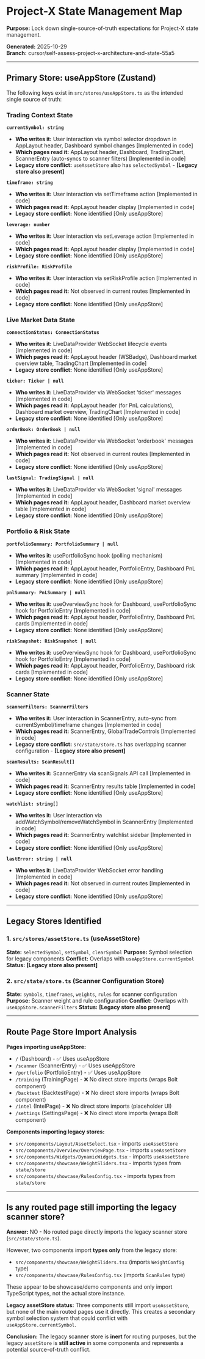 # Project-X State Management Map

**Purpose:** Lock down single-source-of-truth expectations for Project-X state management.

**Generated:** 2025-10-29  
**Branch:** cursor/self-assess-project-x-architecture-and-state-55a5

---

## Primary Store: useAppStore (Zustand)

The following keys exist in `src/stores/useAppStore.ts` as the intended single source of truth:

### Trading Context State

**`currentSymbol: string`**
- **Who writes it:** User interaction via symbol selector dropdown in AppLayout header, Dashboard symbol changes [Implemented in code]
- **Which pages read it:** AppLayout header, Dashboard, TradingChart, ScannerEntry (auto-syncs to scanner filters) [Implemented in code]
- **Legacy store conflict:** `useAssetStore` also has `selectedSymbol` - **[Legacy store also present]**

**`timeframe: string`**
- **Who writes it:** User interaction via setTimeframe action [Implemented in code]
- **Which pages read it:** AppLayout header display [Implemented in code]
- **Legacy store conflict:** None identified [Only useAppStore]

**`leverage: number`**
- **Who writes it:** User interaction via setLeverage action [Implemented in code]
- **Which pages read it:** AppLayout header display [Implemented in code]
- **Legacy store conflict:** None identified [Only useAppStore]

**`riskProfile: RiskProfile`**
- **Who writes it:** User interaction via setRiskProfile action [Implemented in code]
- **Which pages read it:** Not observed in current routes [Implemented in code]
- **Legacy store conflict:** None identified [Only useAppStore]

### Live Market Data State

**`connectionStatus: ConnectionStatus`**
- **Who writes it:** LiveDataProvider WebSocket lifecycle events [Implemented in code]
- **Which pages read it:** AppLayout header (WSBadge), Dashboard market overview table, TradingChart [Implemented in code]
- **Legacy store conflict:** None identified [Only useAppStore]

**`ticker: Ticker | null`**
- **Who writes it:** LiveDataProvider via WebSocket 'ticker' messages [Implemented in code]
- **Which pages read it:** AppLayout header (for PnL calculations), Dashboard market overview, TradingChart [Implemented in code]
- **Legacy store conflict:** None identified [Only useAppStore]

**`orderBook: OrderBook | null`**
- **Who writes it:** LiveDataProvider via WebSocket 'orderbook' messages [Implemented in code]
- **Which pages read it:** Not observed in current routes [Implemented in code]
- **Legacy store conflict:** None identified [Only useAppStore]

**`lastSignal: TradingSignal | null`**
- **Who writes it:** LiveDataProvider via WebSocket 'signal' messages [Implemented in code]
- **Which pages read it:** AppLayout header, Dashboard market overview table [Implemented in code]
- **Legacy store conflict:** None identified [Only useAppStore]

### Portfolio & Risk State

**`portfolioSummary: PortfolioSummary | null`**
- **Who writes it:** usePortfolioSync hook (polling mechanism) [Implemented in code]
- **Which pages read it:** AppLayout header, PortfolioEntry, Dashboard PnL summary [Implemented in code]
- **Legacy store conflict:** None identified [Only useAppStore]

**`pnlSummary: PnLSummary | null`**
- **Who writes it:** useOverviewSync hook for Dashboard, usePortfolioSync hook for PortfolioEntry [Implemented in code]
- **Which pages read it:** AppLayout header, PortfolioEntry, Dashboard PnL cards [Implemented in code]
- **Legacy store conflict:** None identified [Only useAppStore]

**`riskSnapshot: RiskSnapshot | null`**
- **Who writes it:** useOverviewSync hook for Dashboard, usePortfolioSync hook for PortfolioEntry [Implemented in code]
- **Which pages read it:** AppLayout header, PortfolioEntry, Dashboard risk cards [Implemented in code]
- **Legacy store conflict:** None identified [Only useAppStore]

### Scanner State

**`scannerFilters: ScannerFilters`**
- **Who writes it:** User interaction in ScannerEntry, auto-sync from currentSymbol/timeframe changes [Implemented in code]
- **Which pages read it:** ScannerEntry, GlobalTradeControls [Implemented in code]
- **Legacy store conflict:** `src/state/store.ts` has overlapping scanner configuration - **[Legacy store also present]**

**`scanResults: ScanResult[]`**
- **Who writes it:** ScannerEntry via scanSignals API call [Implemented in code]
- **Which pages read it:** ScannerEntry results table [Implemented in code]
- **Legacy store conflict:** None identified [Only useAppStore]

**`watchlist: string[]`**
- **Who writes it:** User interaction via addWatchSymbol/removeWatchSymbol in ScannerEntry [Implemented in code]
- **Which pages read it:** ScannerEntry watchlist sidebar [Implemented in code]
- **Legacy store conflict:** None identified [Only useAppStore]

**`lastError: string | null`**
- **Who writes it:** LiveDataProvider WebSocket error handling [Implemented in code]
- **Which pages read it:** Not observed in current routes [Implemented in code]
- **Legacy store conflict:** None identified [Only useAppStore]

---

## Legacy Stores Identified

### 1. `src/stores/assetStore.ts` (useAssetStore)
**State:** `selectedSymbol`, `setSymbol`, `clearSymbol`
**Purpose:** Symbol selection for legacy components
**Conflict:** Overlaps with `useAppStore.currentSymbol`
**Status:** **[Legacy store also present]**

### 2. `src/state/store.ts` (Scanner Configuration Store)
**State:** `symbols`, `timeframes`, `weights`, `rules` for scanner configuration
**Purpose:** Scanner weight and rule configuration
**Conflict:** Overlaps with `useAppStore.scannerFilters`
**Status:** **[Legacy store also present]**

---

## Route Page Store Import Analysis

**Pages importing useAppStore:**
- `/` (Dashboard) - ✅ Uses useAppStore
- `/scanner` (ScannerEntry) - ✅ Uses useAppStore  
- `/portfolio` (PortfolioEntry) - ✅ Uses useAppStore
- `/training` (TrainingPage) - ❌ No direct store imports (wraps Bolt component)
- `/backtest` (BacktestPage) - ❌ No direct store imports (wraps Bolt component)
- `/intel` (IntelPage) - ❌ No direct store imports (placeholder UI)
- `/settings` (SettingsPage) - ❌ No direct store imports (wraps Bolt component)

**Components importing legacy stores:**
- `src/components/Layout/AssetSelect.tsx` - imports `useAssetStore`
- `src/components/Overview/OverviewPage.tsx` - imports `useAssetStore`
- `src/components/Widgets/DynamicWidgets.tsx` - imports `useAssetStore`
- `src/components/showcase/WeightSliders.tsx` - imports types from `state/store`
- `src/components/showcase/RulesConfig.tsx` - imports types from `state/store`

---

## Is any routed page still importing the legacy scanner store?

**Answer:** NO - No routed page directly imports the legacy scanner store (`src/state/store.ts`).

However, two components import **types only** from the legacy store:
- `src/components/showcase/WeightSliders.tsx` (imports `WeightConfig` type)
- `src/components/showcase/RulesConfig.tsx` (imports `ScanRules` type)

These appear to be showcase/demo components and only import TypeScript types, not the actual store instance.

**Legacy assetStore status:** Three components still import `useAssetStore`, but none of the main routed pages use it directly. This creates a secondary symbol selection system that could conflict with `useAppStore.currentSymbol`.

**Conclusion:** The legacy scanner store is **inert** for routing purposes, but the legacy `assetStore` is **still active** in some components and represents a potential source-of-truth conflict.